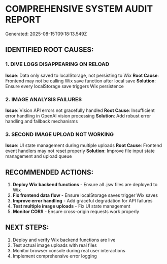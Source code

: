 
# COMPREHENSIVE SYSTEM AUDIT REPORT
Generated: 2025-08-15T09:18:13.549Z

## IDENTIFIED ROOT CAUSES:

### 1. DIVE LOGS DISAPPEARING ON RELOAD
**Issue**: Data only saved to localStorage, not persisting to Wix
**Root Cause**: Frontend may not be calling Wix save function after local save
**Solution**: Ensure every localStorage save triggers Wix persistence

### 2. IMAGE ANALYSIS FAILURES  
**Issue**: Vision API errors not gracefully handled
**Root Cause**: Insufficient error handling in OpenAI vision processing
**Solution**: Add robust error handling and fallback mechanisms

### 3. SECOND IMAGE UPLOAD NOT WORKING
**Issue**: UI state management during multiple uploads
**Root Cause**: Frontend event handlers may not reset properly
**Solution**: Improve file input state management and upload queue

## RECOMMENDED ACTIONS:

1. **Deploy Wix backend functions** - Ensure all .jsw files are deployed to Wix
2. **Fix frontend data flow** - Ensure localStorage saves trigger Wix saves
3. **Improve error handling** - Add graceful degradation for API failures
4. **Test multiple image uploads** - Fix UI state management
5. **Monitor CORS** - Ensure cross-origin requests work properly

## NEXT STEPS:

1. Deploy and verify Wix backend functions are live
2. Test actual image uploads with real files
3. Monitor browser console during real user interactions
4. Implement comprehensive error logging
